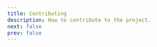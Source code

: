 ```yaml
---
title: Contributing
description: How to contribute to the project.
next: false
prev: false
---
```


<!-- @include: ../../.github/CONTRIBUTING.md -->
